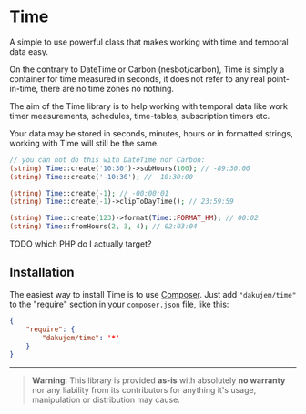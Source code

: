 # Time

A simple to use powerful class that makes working with time and temporal data easy.

On the contrary to DateTime or Carbon (nesbot/carbon), Time is simply a container for time measured in seconds,
it does not refer to any real point-in-time, there are no time zones no nothing.

The aim of the Time library is to help working with temporal data
like work timer measurements, schedules, time-tables, subscription timers etc.

Your data may be stored in seconds, minutes, hours or in formatted strings, working with Time will still be the same.

```php
// you can not do this with DateTime nor Carbon:
(string) Time::create('10:30')->subHours(100); // -89:30:00
(string) Time::create('-10:30'); // -10:30:00

(string) Time::create(-1); // -00:00:01
(string) Time::create(-1)->clipToDayTime(); // 23:59:59

(string) Time::create(123)->format(Time::FORMAT_HM); // 00:02
(string) Time::fromHours(2, 3, 4); // 02:03:04

```


TODO which PHP do I actually target?

## Installation
The easiest way to install Time is to use [Composer](https://getcomposer.org/). Just add `"dakujem/time"` to the "require" section in your `composer.json` file, like this:
```json
{
	"require": {
		"dakujem/time": '*'
	}
}
```

----

> **Warning**: This library is provided **as-is** with absolutely **no warranty** nor any liability from its contributors for anything it's usage, manipulation or distribution may cause.
